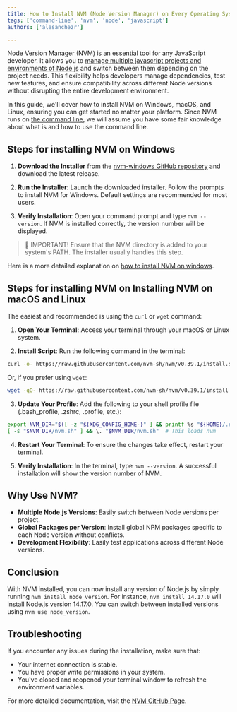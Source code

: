 ```yaml
---
title: How to Install NVM (Node Version Manager) on Every Operating System
tags: ['command-line', 'nvm', 'node', 'javascript']
authors: ['alesanchezr']

---
```


Node Version Manager (NVM) is an essential tool for any JavaScript developer. It allows you to [manage multiple javascript projects and environments of Node.js](https://4geeks.com/lesson/what-is-an-environment-in-programming) and switch between them depending on the project needs. This flexibility helps developers manage dependencies, test new features, and ensure compatibility across different Node versions without disrupting the entire development environment. 

In this guide, we'll cover how to install NVM on Windows, macOS, and Linux, ensuring you can get started no matter your platform. Since NVM runs on [the command line](https://4geeks.com/technology/command-line), we will assume you have some fair knowledge about what is and how to use the command line.

## Steps for installing NVM on Windows

1. **Download the Installer** from the [nvm-windows GitHub repository](https://github.com/coreybutler/nvm-windows/releases) and download the latest release.

2. **Run the Installer**: Launch the downloaded installer. Follow the prompts to install NVM for Windows. Default settings are recommended for most users.

3. **Verify Installation**: Open your command prompt and type `nvm --version`. If NVM is installed correctly, the version number will be displayed.

> 🚨 IMPORTANT! Ensure that the NVM directory is added to your system's PATH. The installer usually handles this step.

Here is a more detailed explanation on [how to install NVM on windows](https://4geeks.com/how-to/nvm-install-windows).

## Steps for installing NVM on Installing NVM on macOS and Linux

The easiest and recommended is using the `curl` or `wget` command:

1. **Open Your Terminal**: Access your terminal through your macOS or Linux system.

2. **Install Script**: Run the following command in the terminal:

```bash
curl -o- https://raw.githubusercontent.com/nvm-sh/nvm/v0.39.1/install.sh | bash
```

Or, if you prefer using `wget`:

```bash
wget -qO- https://raw.githubusercontent.com/nvm-sh/nvm/v0.39.1/install.sh | bash
```

3. **Update Your Profile**: Add the following to your shell profile file (.bash_profile, .zshrc, .profile, etc.):
```bash
export NVM_DIR="$([ -z "${XDG_CONFIG_HOME-}" ] && printf %s "${HOME}/.nvm" || printf %s "${XDG_CONFIG_HOME}/nvm")"
[ -s "$NVM_DIR/nvm.sh" ] && \. "$NVM_DIR/nvm.sh"  # This loads nvm
```

4. **Restart Your Terminal**: To ensure the changes take effect, restart your terminal.

5. **Verify Installation**: In the terminal, type `nvm --version`. A successful installation will show the version number of NVM.

## Why Use NVM?

- **Multiple Node.js Versions**: Easily switch between Node versions per project.
- **Global Packages per Version**: Install global NPM packages specific to each Node version without conflicts.
- **Development Flexibility**: Easily test applications across different Node versions.

## Conclusion

With NVM installed, you can now install any version of Node.js by simply running `nvm install node_version`. For instance, `nvm install 14.17.0` will install Node.js version 14.17.0. You can switch between installed versions using `nvm use node_version`.

## Troubleshooting

If you encounter any issues during the installation, make sure that:
- Your internet connection is stable.
- You have proper write permissions in your system.
- You've closed and reopened your terminal window to refresh the environment variables.

For more detailed documentation, visit the [NVM GitHub Page](https://github.com/nvm-sh/nvm).
